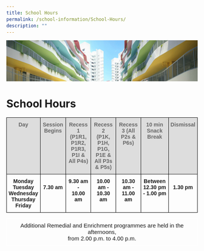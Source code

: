 ```yaml
---
title: School Hours
permalink: /school-information/School-Hours/
description: ""
---
```

![](/images/SchoolInformation.jpg)


School Hours
============

<style type="text/css">
.tg  {border-collapse:collapse;border-spacing:0;}
.tg td{border-color:black;border-style:solid;border-width:1px;font-family:Arial, sans-serif;font-size:14px;
  overflow:hidden;padding:10px 5px;word-break:normal;}
.tg th{border-color:black;border-style:solid;border-width:1px;font-family:Arial, sans-serif;font-size:14px;
  font-weight:normal;overflow:hidden;padding:10px 5px;word-break:normal;}
.tg .tg-a4yv{background-color:#DDD;color:#666;font-weight:bold;text-align:center;vertical-align:top}
.tg .tg-amwm{font-weight:bold;text-align:center;vertical-align:top}
</style>
<table class="tg">
<thead>
  <tr>
    <th class="tg-a4yv"><span style="color:#666;background-color:#DDD">Day</span><br></th>
    <th class="tg-a4yv"><span style="color:#666;background-color:#DDD">Session Begins</span><br></th>
    <th class="tg-a4yv"><span style="color:#666;background-color:#DDD">Recess 1</span><br><span style="color:#666;background-color:#DDD">(P1R1, P1R2, P1R3, P1I &amp;</span><br><span style="color:#666;background-color:#DDD">All P4s)</span><br></th>
    <th class="tg-a4yv"><span style="color:#666;background-color:#DDD">Recess 2</span><br><span style="color:#666;background-color:#DDD">(P1K, P1H, P1G, P1E &amp;</span><br><span style="color:#666;background-color:#DDD">All P3s &amp; P5s)</span><br></th>
    <th class="tg-a4yv"><span style="color:#666;background-color:#DDD">Recess 3 (All P2s &amp; P6s)</span></th>
    <th class="tg-a4yv"><span style="color:#666;background-color:#DDD">10 min Snack Break</span><br></th>
    <th class="tg-a4yv"><span style="color:#666;background-color:#DDD">Dismissal</span><br></th>
  </tr>
</thead>
<tbody>
  <tr>
    <td class="tg-amwm">Monday<br>Tuesday<br>Wednesday<br>Thursday<br>Friday</td>
    <td class="tg-amwm"><br>7.30 am</td>
    <td class="tg-amwm">9.30 am -<br>10.00 am</td>
    <td class="tg-amwm">10.00 am -<br>10.30 am</td>
    <td class="tg-amwm">10.30 am -<br>11.00 am</td>
    <td class="tg-amwm">Between<br>12.30 pm - 1.00 pm</td>
    <td class="tg-amwm"><br>1.30 pm</td>
  </tr>
</tbody>
</table>



<style type="text/css">
.tg  {border-collapse:collapse;border-spacing:0;}
.tg td{border-color:black;border-style:solid;border-width:1px;font-family:Arial, sans-serif;font-size:14px;
  overflow:hidden;padding:10px 5px;word-break:normal;}
.tg th{border-color:black;border-style:solid;border-width:1px;font-family:Arial, sans-serif;font-size:14px;
  font-weight:normal;overflow:hidden;padding:10px 5px;word-break:normal;}
.tg .tg-54l1{border-color:#ffffff;font-size:15px;text-align:center;vertical-align:top}
</style>
<table class="tg">
<thead>
  <tr>
    <td class="tg-54l1">Additional Remedial and Enrichment programmes are held in the afternoons,<br><span style="font-weight:400;font-style:normal;text-decoration:none">from 2.00 p.m. to 4.00 p.m.</span></td>
  </tr>
</thead>
</table>